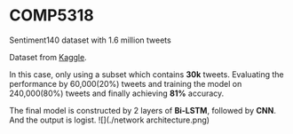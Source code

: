 # COMP5318
Sentiment140 dataset with 1.6 million tweets

Dataset from [Kaggle](https://www.kaggle.com/datasets/kazanova/sentiment140).

In this case, only using a subset which contains **30k** tweets. Evaluating the performance by 60,000(20%) tweets and training the model on 240,000(80%) tweets and finally achieving **81%** accuracy.

The final model is constructed by 2 layers of **Bi-LSTM**, followed by **CNN**. And the output is logist.
![](./network architecture.png)



